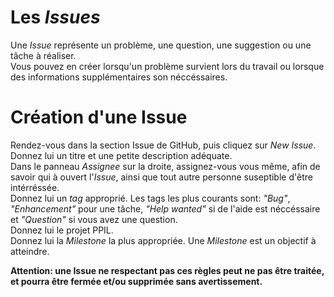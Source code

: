 # Les _Issues_

Une _Issue_ représente un problème, une question, une suggestion ou une tâche à réaliser.  
Vous pouvez en créer lorsqu'un problème survient lors du travail ou lorsque des informations supplémentaires son néccéssaires.  

# Création d'une Issue

Rendez-vous dans la section Issue de GitHub, puis cliquez sur _New Issue_.   
Donnez lui un titre et une petite description adéquate.   
Dans le panneau _Assignee_ sur la droite, assignez-vous vous même, afin de savoir qui à ouvert l'_Issue_, ainsi que tout autre personne suseptible d'être intérréssée.  
Donnez lui un _tag_ approprié. Les tags les plus courants sont: _"Bug"_, _"Enhancement"_ pour une tâche, _"Help wanted"_ si de l'aide est néccéssaire et _"Question"_ si vous avez une question.   
Donnez lui le projet PPIL.   
Donnez lui la _Milestone_ la plus appropriée. Une _Milestone_ est un objectif à atteindre.   

**Attention: une Issue ne respectant pas ces règles peut ne pas être traitée, et pourra être fermée et/ou supprimée sans avertissement.**
